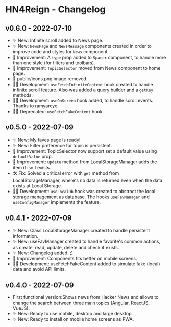 
# HN4Reign - Changelog

## v0.6.0 - 2022-07-10
* ✨ New: Infinite scroll added to News page. 
* ✨ New: `NewsPage` and `NewsMessage` components created in order to improve code and styles for `News` component.  
* 🔧 Improvement: A `type` prop added to `Spacer` component, to handle more than one style (for filters and toolbars).
* 🔧 Improvement: `TopicSelector` moved from News component to home page.
* 🚮 public/icons.png image removed.
* 👨‍💻 Development: `useFetchInfiniteContent` hook created to handle infinite scroll feature. Also was added a query builder and a `getKey` methods.
* 👨‍💻 Development: `useOnScreen` hook added, to handle scroll events. Thanks to ramyareye.
* 👨‍💻 Deprecated: `useFetchFakeContent` hook.

## v0.5.0 - 2022-07-09
* ✨ New: My faves page is ready! 
* ✨ New: Filter preference for topic is persistent.
* 🔧 Improvement: TopicSelector now support set a default value using `defaultValue` prop.
* 🔧 Improvement: `update` method from LocalStorageManager adds the item if isn't exists.
* 🛠️ Fix: Solved a critical error with `get` method from LocalStorageManager, where's no data is returned even when the data exists at Local Storage.
* 👨‍💻 Development: `useLocalDb` hook was created to abstract the local storage management as database. The hooks `useFavManager` and `useConfigManager` implements the feature.
## v0.4.1 - 2022-07-09
* ✨ New: Class LocalStorageManager created to handle persistent information.
* ✨ New: useFavManager created to handle favorite's common actions, as create, read, update, delete and check if exists.
* ✨ New: Changelog added. ;)
* 🔧 Improvement: Components fits better on mobile screens.
* 👨‍💻 Development: useFetchFakeContent added to simulate fake (local) data and avoid API limits. 

## v0.4.0 - 2022-07-09
* First functional version:Shows news from Hacker News and allows to change the search between three main topics (Angular, ReactJS, VueJS).
* ✨ New: Ready to use mobile, desktop and large desktop.
* ✨ New: Ready to install on mobile home screens as PWA.